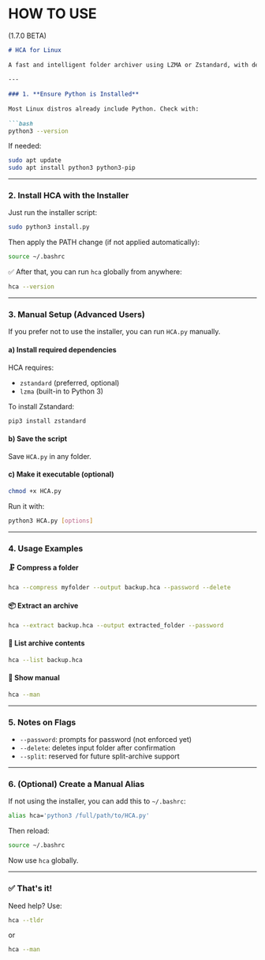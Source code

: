 # HOW TO USE    
  
(1.7.0 BETA)  
  
````markdown
# HCA for Linux  
  
A fast and intelligent folder archiver using LZMA or Zstandard, with deduplication and optional password support.  
  
---  
  
### 1. **Ensure Python is Installed**  
  
Most Linux distros already include Python. Check with:  
  
```bash  
python3 --version  
````  
  
If needed:  
  
```bash  
sudo apt update  
sudo apt install python3 python3-pip  
```
  
---  
  
### 2. **Install HCA with the Installer**               
                   
Just run the installer script:                 
                               
```bash                
sudo python3 install.py            
```           
                      
Then apply the PATH change (if not applied automatically):                
               
```bash                 
source ~/.bashrc  
```                 

✅ After that, you can run `hca` globally from anywhere:             
               
```bash                
hca --version  
```              
               
---                             
                     
### 3. **Manual Setup (Advanced Users)**                                                   
                   
If you prefer not to use the installer, you can run `HCA.py` manually.            
                       
#### a) Install required dependencies         
                
HCA requires:                  
                     
* `zstandard` (preferred, optional)               
* `lzma` (built-in to Python 3)               
                                      
To install Zstandard:                                     
                      
```bash                                    
pip3 install zstandard                 
```                              
                 
#### b) Save the script             
               
Save `HCA.py` in any folder.                   
                        
#### c) Make it executable (optional)                                          
                
```bash                   
chmod +x HCA.py               
```                               
               
Run it with:             
                    
```bash                    
python3 HCA.py [options]                   
```                  
                            
---    
                
### 4. **Usage Examples**                     
                 
#### 🗜 Compress a folder                      
                  
```bash                             
hca --compress myfolder --output backup.hca --password --delete                
```                             
                 
#### 📦 Extract an archive                   
                                        
```bash
hca --extract backup.hca --output extracted_folder --password                
```
               
#### 📃 List archive contents               
                 
```bash               
hca --list backup.hca                  
```                
               
#### 📖 Show manual                                                                
            
```bash            
hca --man            
```            
                      
---              
               
### 5. **Notes on Flags**                     
                     
* `--password`: prompts for password (not enforced yet)           
* `--delete`: deletes input folder after confirmation             
* `--split`: reserved for future split-archive support                  
              
---                               
                                                        
### 6. **(Optional) Create a Manual Alias**                                          
                 
If not using the installer, you can add this to `~/.bashrc`:          
                 
```bash                                     
alias hca='python3 /full/path/to/HCA.py'                
```              
                           
Then reload:                                         
                        
```bash           
source ~/.bashrc               
```                                  
                 
Now use `hca` globally.                
            
---            
                
### ✅ That's it!                                    
                           
Need help? Use:                  
                     
```bash         
hca --tldr                      
```                          
                 
or              
               
```bash             
hca --man               
```                   
